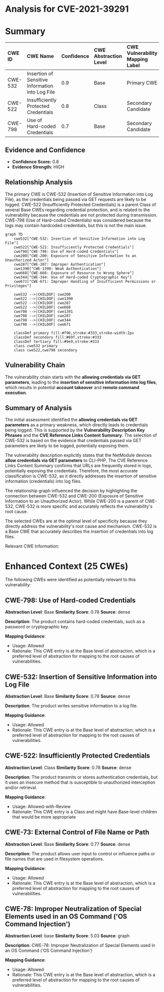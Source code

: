 # Analysis for CVE-2021-39291

# Summary
| CWE ID  | CWE Name                                                                                                                               | Confidence | CWE Abstraction Level | CWE Vulnerability Mapping Label | CWE-Vulnerability Mapping Notes |
| :-------- | :--------------------------------------------------------------------------------------------------------------------------------------- | :---------- | :---------------------- | :-------------------------------- | :---------------------------------- |
| CWE-532   | Insertion of Sensitive Information into Log File                                                                                       | 0.9         | Base                    | Primary CWE                        | Allowed                             |
| CWE-522   | Insufficiently Protected Credentials                                                                                                   | 0.8         | Class                   | Secondary Candidate               | Allowed-with-Review               |
| CWE-798   | Use of Hard-coded Credentials                                                                                       | 0.7         | Base                   | Secondary Candidate               | Allowed                             |

## Evidence and Confidence

*   **Confidence Score:** 0.8
*   **Evidence Strength:** HIGH

## Relationship Analysis
The primary CWE is CWE-532 (Insertion of Sensitive Information into Log File), as the credentials being passed via GET requests are likely to be logged. CWE-522 (Insufficiently Protected Credentials) is a parent Class of several Base CWEs regarding credential protection, and is related to the vulnerability because the credentials are not protected during transmission. CWE-798 (Use of Hard-coded Credentials) was considered because the logs may contain hardcoded credentials, but this is not the main issue.

```mermaid
graph TD
    cwe532["CWE-532: Insertion of Sensitive Information into Log File"]
    cwe522["CWE-522: Insufficiently Protected Credentials"]
    cwe798["CWE-798: Use of Hard-coded Credentials"]
    cwe200["CWE-200: Exposure of Sensitive Information to an Unauthorized Actor"]
    cwe287["CWE-287: Improper Authentication"]
    cwe1390["CWE-1390: Weak Authentication"]
    cwe668["CWE-668: Exposure of Resource to Wrong Sphere"]
    cwe344["CWE-344: Use of Hard-coded Cryptographic Key"]
    cwe671["CWE-671: Improper Handling of Insufficient Permissions or Privileges"]
    
    cwe532 -->|CHILDOF| cwe200
    cwe522 -->|CHILDOF| cwe1390
    cwe522 -->|CHILDOF| cwe287
    cwe522 -->|CHILDOF| cwe668
    cwe798 -->|CHILDOF| cwe1391
    cwe798 -->|CHILDOF| cwe287
    cwe798 -->|CHILDOF| cwe344
    cwe798 -->|CHILDOF| cwe671

    classDef primary fill:#f96,stroke:#333,stroke-width:2px
    classDef secondary fill:#69f,stroke:#333
    classDef tertiary fill:#9e9,stroke:#333
    class cwe532 primary
    class cwe522,cwe798 secondary
```

## Vulnerability Chain
The vulnerability chain starts with the **allowing credentials via GET parameters**, leading to the **insertion of sensitive information into log files**, which results in potential **account takeover** and **remote command execution**.

## Summary of Analysis
The initial assessment identified the **allowing credentials via GET parameters** as a primary weakness, which directly leads to credentials being logged. This is supported by the **Vulnerability Description Key Phrases** and the **CVE Reference Links Content Summary**. The selection of CWE-532 is based on the evidence that credentials passed via GET parameters are likely to be logged, potentially exposing them.

The vulnerability description explicitly states that the NetModule devices **allow credentials via GET parameters** to CLI-PHP. The CVE Reference Links Content Summary confirms that URLs are frequently stored in logs, potentially exposing the credentials. Therefore, the most accurate classification is CWE-532, as it directly addresses the insertion of sensitive information (credentials) into log files.

The relationship graph influenced the decision by highlighting the connection between CWE-532 and CWE-200 (Exposure of Sensitive Information to an Unauthorized Actor). While CWE-200 is a parent of CWE-532, CWE-532 is more specific and accurately reflects the vulnerability's root cause.

The selected CWEs are at the optimal level of specificity because they directly address the vulnerability's root cause and mechanism. CWE-532 is a Base CWE that accurately describes the insertion of credentials into log files.

Relevant CWE Information:

# Enhanced Context (25 CWEs)
The following CWEs were identified as potentially relevant to this vulnerability:

## CWE-798: Use of Hard-coded Credentials
**Abstraction Level**: Base
**Similarity Score**: 0.78
**Source**: dense

**Description**:
The product contains hard-coded credentials, such as a password or cryptographic key.

**Mapping Guidance**:
- Usage: Allowed
- Rationale: This CWE entry is at the Base level of abstraction, which is a preferred level of abstraction for mapping to the root causes of vulnerabilities.

## CWE-532: Insertion of Sensitive Information into Log File
**Abstraction Level**: Base
**Similarity Score**: 0.78
**Source**: dense

**Description**:
The product writes sensitive information to a log file.

**Mapping Guidance**:
- Usage: Allowed
- Rationale: This CWE entry is at the Base level of abstraction, which is a preferred level of abstraction for mapping to the root causes of vulnerabilities.

## CWE-522: Insufficiently Protected Credentials
**Abstraction Level**: Class
**Similarity Score**: 0.78
**Source**: dense

**Description**:
The product transmits or stores authentication credentials, but it uses an insecure method that is susceptible to unauthorized interception and/or retrieval.

**Mapping Guidance**:
- Usage: Allowed-with-Review
- Rationale: This CWE entry is a Class and might have Base-level children that would be more appropriate

## CWE-73: External Control of File Name or Path
**Abstraction Level**: Base
**Similarity Score**: 0.77
**Source**: dense

**Description**:
The product allows user input to control or influence paths or file names that are used in filesystem operations.

**Mapping Guidance**:
- Usage: Allowed
- Rationale: This CWE entry is at the Base level of abstraction, which is a preferred level of abstraction for mapping to the root causes of vulnerabilities.

## CWE-78: Improper Neutralization of Special Elements used in an OS Command ('OS Command Injection')
**Abstraction Level**: base
**Similarity Score**: 5.03
**Source**: graph

**Description**:
CWE-78: Improper Neutralization of Special Elements used in an OS Command ('OS Command Injection')

**Mapping Guidance**:
- Usage: Allowed
- Rationale: This CWE entry is at the Base level of abstraction, which is a preferred level of abstraction for mapping to the root causes of vulnerabilities.